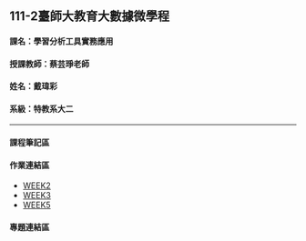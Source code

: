 
## 111-2臺師大教育大數據微學程

#### 課名：學習分析工具實務應用
#### 授課教師：蔡芸琤老師
#### 姓名：戴瑋彩
#### 系級：特教系大二
****

#### 課程筆記區
#### 作業連結區

* [WEEK2](https://github.com/41009035e-David/LAT/blob/main/week1/week1_0301.ipynb) 
* [WEEK3](https://github.com/41009035e-David/LAT/blob/main/week2/week2_0308.ipynb)
* [WEEK5](https://github.com/41009035e-David/LAT/blob/main/week2/week5.ipynb)

#### 專題連結區
